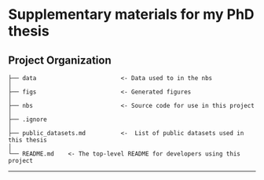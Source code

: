 # Supplementary materials for my PhD thesis

Project Organization
--------
    ├── data                        <- Data used to in the nbs 
    │   
    ├── figs                        <- Generated figures
    │   
    ├── nbs                         <- Source code for use in this project
    │   
    ├── .ignore             
    │   
    ├── public_datasets.md          <-  List of public datasets used in this thesis
    │
    └── README.md    <- The top-level README for developers using this project  
--------


